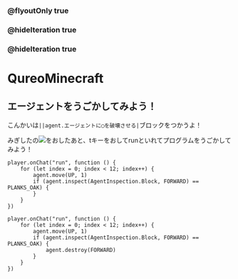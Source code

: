 ### @flyoutOnly true
### @hideIteration true
### @hideIteration true
# QureoMinecraft

## エージェントをうごかしてみよう！

こんかいは``||agent.エージェントに◯を破壊させる|``ブロックをつかうよ！


みぎしたの![](https://raw.githubusercontent.com/camp-minecraft/TechkidsCampTutorial/master/images/playbutton.png)をおしたあと、tキーをおしてrunといれてプログラムをうごかしてみよう！

```template
player.onChat("run", function () {
    for (let index = 0; index < 12; index++) {
        agent.move(UP, 1)
        if (agent.inspect(AgentInspection.Block, FORWARD) == PLANKS_OAK) {
        }
    }
})
```
```ghost
player.onChat("run", function () {
    for (let index = 0; index < 12; index++) {
        agent.move(UP, 1)
        if (agent.inspect(AgentInspection.Block, FORWARD) == PLANKS_OAK) {
            agent.destroy(FORWARD)
        }
    }
})
```